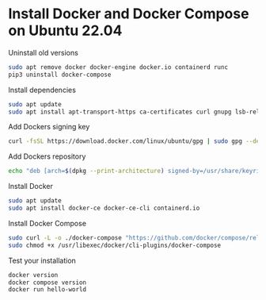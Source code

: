 # Install Docker and Docker Compose on Ubuntu 22.04

Uninstall old versions

``` sh
sudo apt remove docker docker-engine docker.io containerd runc
pip3 uninstall docker-compose
```

Install dependencies

``` sh
sudo apt update
sudo apt install apt-transport-https ca-certificates curl gnupg lsb-release
```

Add Dockers signing key

``` sh
curl -fsSL https://download.docker.com/linux/ubuntu/gpg | sudo gpg --dearmor -o /usr/share/keyrings/docker-archive-keyring.gpg
```

Add Dockers repository

``` sh
echo "deb [arch=$(dpkg --print-architecture) signed-by=/usr/share/keyrings/docker-archive-keyring.gpg] https://download.docker.com/linux/ubuntu $(lsb_release -cs) stable test" | sudo tee /etc/apt/sources.list.d/docker.list > /dev/null
```

Install Docker

``` sh
sudo apt update
sudo apt install docker-ce docker-ce-cli containerd.io
```

Install Docker Compose

``` sh
sudo curl -L -o ./docker-compose "https://github.com/docker/compose/releases/download/v2.5.0/docker-compose-linux-"$(uname -m)
sudo chmod +x /usr/libexec/docker/cli-plugins/docker-compose
```

Test your installation

``` sh
docker version
docker compose version
docker run hello-world
```
